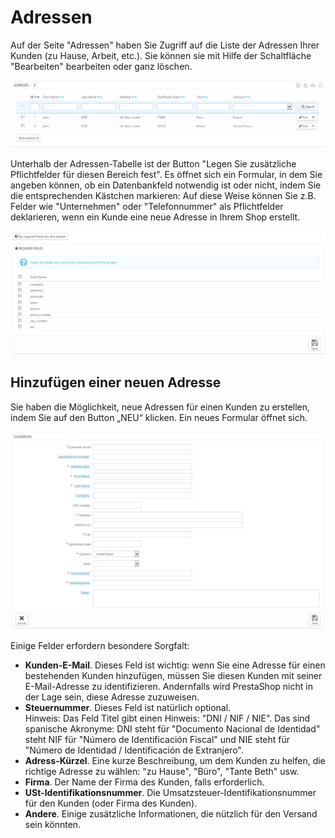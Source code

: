 # Adressen

Auf der Seite "Adressen" haben Sie Zugriff auf die Liste der Adressen Ihrer Kunden (zu Hause, Arbeit, etc.). Sie können sie mit Hilfe der Schaltfläche "Bearbeiten" bearbeiten oder ganz löschen.

![](../../../.gitbook/assets/23038660.png)

Unterhalb der Adressen-Tabelle ist der Button "Legen Sie zusätzliche Pflichtfelder für diesen Bereich fest". Es öffnet sich ein Formular, in dem Sie angeben können, ob ein Datenbankfeld notwendig ist oder nicht, indem Sie die entsprechenden Kästchen markieren: Auf diese Weise können Sie z.B. Felder wie "Unternehmen" oder "Telefonnummer" als Pflichtfelder deklarieren, wenn ein Kunde eine neue Adresse in Ihrem Shop erstellt.

![](../../../.gitbook/assets/23038662.png)

## Hinzufügen einer neuen Adresse <a href="#adressen-hinzufuegeneinerneuenadresse" id="adressen-hinzufuegeneinerneuenadresse"></a>

Sie haben die Möglichkeit, neue Adressen für einen Kunden zu erstellen, indem Sie auf den Button „NEU“ klicken. Ein neues Formular öffnet sich.

![](../../../.gitbook/assets/30670849.png)

Einige Felder erfordern besondere Sorgfalt:

* **Kunden-E-Mail**. Dieses Feld ist wichtig: wenn Sie eine Adresse für einen bestehenden Kunden hinzufügen, müssen Sie diesen Kunden mit seiner E-Mail-Adresse zu identifizieren. Andernfalls wird PrestaShop nicht in der Lage sein, diese Adresse zuzuweisen.
* **Steuernummer**. Dieses Feld ist natürlich optional.\
  Hinweis: Das Feld Titel gibt einen Hinweis: "DNI / NIF / NIE". Das sind spanische Akronyme: DNI steht für "Documento Nacional de Identidad" steht NIF für "Número de Identificación Fiscal" und NIE steht für "Número de Identidad / Identificación de Extranjero".
* **Adress-Kürzel**. Eine kurze Beschreibung, um dem Kunden zu helfen, die richtige Adresse zu wählen: "zu Hause", "Büro", "Tante Beth" usw.
* **Firma**. Der Name der Firma des Kunden, falls erforderlich.
* **USt-Identifikationsnummer**. Die Umsatzsteuer-Identifikationsnummer für den Kunden (oder Firma des Kunden).
* **Andere**. Einige zusätzliche Informationen, die nützlich für den Versand sein könnten.

